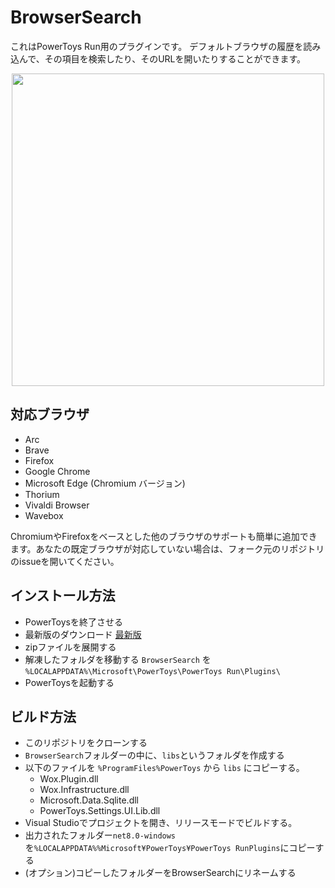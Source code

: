 # BrowserSearch
これはPowerToys Run用のプラグインです。 デフォルトブラウザの履歴を読み込んで、その項目を検索したり、そのURLを開いたりすることができます。

<p align="center">
    <img src="./Screenshots/1.png" width="500"/>
</p>

## 対応ブラウザ
* Arc
* Brave
* Firefox
* Google Chrome
* Microsoft Edge (Chromium バージョン)
* Thorium
* Vivaldi Browser
* Wavebox

ChromiumやFirefoxをベースとした他のブラウザのサポートも簡単に追加できます。あなたの既定ブラウザが対応していない場合は、フォーク元のリポジトリのissueを開いてください。

## インストール方法
* PowerToysを終了させる
* 最新版のダウンロード [最新版](https://github.com/iizuraikami/BrowserSearch-JapaneseLanguageVersion/releases)
* zipファイルを展開する
* 解凍したフォルダを移動する `BrowserSearch` を `%LOCALAPPDATA%\Microsoft\PowerToys\PowerToys Run\Plugins\`
* PowerToysを起動する

## ビルド方法 
* このリポジトリをクローンする
* `BrowserSearch`フォルダーの中に、`libs`というフォルダを作成する
* 以下のファイルを `%ProgramFiles%PowerToys` から `libs` にコピーする。
    * Wox.Plugin.dll
    * Wox.Infrastructure.dll
    * Microsoft.Data.Sqlite.dll
    * PowerToys.Settings.UI.Lib.dll
* Visual Studioでプロジェクトを開き、リリースモードでビルドする。
* 出力されたフォルダー`net8.0-windows`を`%LOCALAPPDATA%%Microsoft¥PowerToys¥PowerToys RunPlugins`にコピーする 
* (オプション)コピーしたフォルダーをBrowserSearchにリネームする
